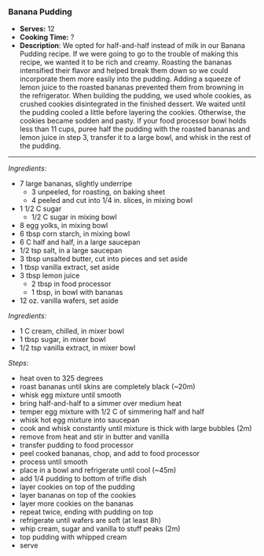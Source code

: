 ### Banana Pudding

* **Serves:** 12
* **Cooking Time:** ?
* **Description**: We opted for half-and-half instead of milk in our Banana Pudding recipe. If we were going to go to the trouble of making this recipe, we wanted it to be rich and creamy. Roasting the bananas intensified their flavor and helped break them down so we could incorporate them more easily into the pudding. Adding a squeeze of lemon juice to the roasted bananas prevented them from browning in the refrigerator. When building the pudding, we used whole cookies, as crushed cookies disintegrated in the finished dessert. We waited until the pudding cooled a little before layering the cookies. Otherwise, the cookies became sodden and pasty.  If your food processor bowl holds less than 11 cups, puree half the pudding with the roasted bananas and lemon juice in step 3, transfer it to a large bowl, and whisk in the rest of the pudding.
 
-----
*Ingredients:*
* 7 large bananas, slightly underripe
    * 3 unpeeled, for roasting, on baking sheet
    * 4 peeled and cut into 1/4 in. slices, in mixing bowl
* 1 1/2 C sugar    
    * 1/2 C sugar in mixing bowl
* 8 egg yolks, in mixing bowl
* 6 tbsp corn starch, in mixing bowl
* 6 C half and half, in a large saucepan
* 1/2 tsp salt, in a large saucepan
* 3 tbsp unsalted butter, cut into pieces and set aside
* 1 tbsp vanilla extract, set aside
* 3 tbsp lemon juice
    * 2 tbsp in food processor
    * 1 tbsp, in bowl with bananas
* 12 oz. vanilla wafers, set aside

*Ingredients:*
* 1 C cream, chilled, in mixer bowl
* 1 tbsp sugar, in mixer bowl
* 1/2 tsp vanilla extract, in mixer bowl


*Steps:*
* heat oven to 325 degrees
* roast bananas until skins are completely black (~20m)
* whisk egg mixture until smooth
* bring half-and-half to a simmer over medium heat
* temper egg mixture with 1/2 C of simmering half and half
* whisk hot egg mixture into saucepan
* cook and whisk constantly until mixture is thick with large bubbles (2m)
* remove from heat and stir in butter and vanilla
* transfer pudding to food processor
* peel cooked bananas, chop, and add to food processor
* process until smooth
* place in a bowl and refrigerate until cool (~45m)
* add 1/4 pudding to bottom of trifle dish
* layer cookies on top of the pudding
* layer bananas on top of the cookies
* layer more cookies on the bananas
* repeat twice, ending with pudding on top
* refrigerate until wafers are soft (at least 8h)
* whip cream, sugar and vanilla to stuff peaks (2m)
* top pudding with whipped cream
* serve

